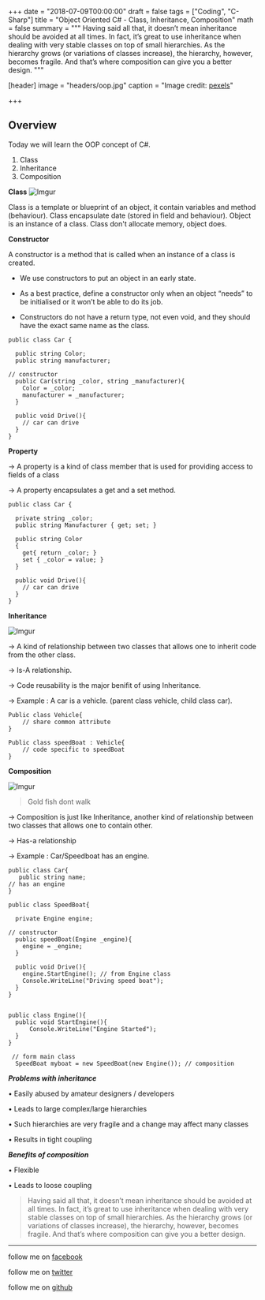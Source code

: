 +++
date = "2018-07-09T00:00:00"
draft = false
tags = ["Coding", "C-Sharp"]
title = "Object Oriented C# - Class, Inheritance, Composition"
math = false
summary = """
Having said all that, it doesn’t mean inheritance should be avoided at all times. In fact,
it’s great to use inheritance when dealing with very stable classes on top of small
hierarchies. As the hierarchy grows (or variations of classes increase), the hierarchy,
however, becomes fragile. And that’s where composition can give you a better design.
"""

[header]
image = "headers/oop.jpg"
caption = "Image credit: [pexels](www.pexels.com)"

+++
## Overview

Today we will learn the OOP concept of C#.

 1. Class  
 2. Inheritance 
 3. Composition 
 

**Class**
![Imgur](https://i.imgur.com/1jdDF53.png)

Class is a template or blueprint of an object, it contain variables and method (behaviour). Class encapsulate date (stored in field and behaviour). Object is an instance of a class. Class don't allocate memory, object does.

**Constructor**

A constructor is a method that is called when an instance of a class is created.

- We use constructors to put an object in an early state.

- As a best practice, define a constructor only when an object “needs” to be initialised or it won’t be able to do its job.

- Constructors do not have a return type, not even void, and they should have the exact same name as the class.

```
public class Car {
  
  public string Color;
  public string manufacturer;

// constructor
  public Car(string _color, string _manufacturer){
    Color = _color;
    manufacturer = _manufacturer;
  }

  public void Drive(){
    // car can drive
  }
}
```

**Property**

→ A property is a kind of class member that is used for providing access to fields of a class

→ A property encapsulates a get and a set method.

```
public class Car {
  
  private string _color;
  public string Manufacturer { get; set; }
   
  public string Color
  {
    get{ return _color; }
    set { _color = value; }
  }

  public void Drive(){
    // car can drive
  }
}
```

**Inheritance**

![Imgur](https://i.imgur.com/zmzABEd.jpg)

→ A kind of relationship between two classes that allows one to inherit code from the other class.

→ Is-A relationship.

→ Code reusability is the major benifit of using Inheritance.

→ Example :  A car is a vehicle. (parent class vehicle, child class car).


```
Public class Vehicle{
	// share common attribute 
}

Public class speedBoat : Vehicle{
	// code specific to speedBoat
}
```

**Composition**

![Imgur](https://i.imgur.com/p07mUw0.png)

> Gold fish dont walk

→ Composition is just like Inheritance, another kind of relationship between two classes that allows one to contain other.

→ Has-a relationship

→ Example : Car/Speedboat has an engine. 


```
public class Car{
   public string name;
// has an engine 
}

public class SpeedBoat{
  
  private Engine engine;
  
// constructor
  public speedBoat(Engine _engine){
    engine = _engine;
  }

  public void Drive(){
    engine.StartEngine(); // from Engine class 
    Console.WriteLine("Driving speed boat");
  }
}


public class Engine(){
  public void StartEngine(){
      Console.WriteLine("Engine Started");
  }
}

 // form main class
  SpeedBoat myboat = new SpeedBoat(new Engine()); // composition
```

***Problems with inheritance***

• Easily abused by amateur designers / developers

• Leads to large complex/large hierarchies

• Such hierarchies are very fragile and a change may affect many classes

• Results in tight coupling

***Benefits of composition***

• Flexible

• Leads to loose coupling

>Having said all that, it doesn’t mean inheritance should be avoided at all times. In fact,
it’s great to use inheritance when dealing with very stable classes on top of small
hierarchies. As the hierarchy grows (or variations of classes increase), the hierarchy,
however, becomes fragile. And that’s where composition can give you a better design.


----------


follow me on [facebook](https://www.facebook.com/shohan4556) 

follow me on [twitter](https://www.twitter.com/shohan4556) 

follow me on [github](https://www.github.com/shohan4556) 


